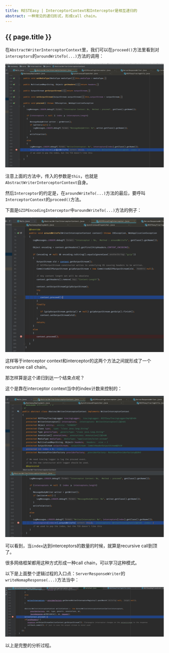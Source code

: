 ```yaml
---
title: RESTEasy | InterceptorContext和Interceptor是相互递归的
abstract: 一种常见的递归形式，形成call chain。
---
```


## {{ page.title }}

在`AbstractWriterInterceptorContext`里，我们可以在`proceed()`方法里看到对`interceptors`的`aroundWriteTo(...)`方法的调用：

![](https://raw.githubusercontent.com/liweinan/blogpicbackup/master/data/FD40BDB6-5621-43BC-BE9B-70A7AB97517F.png)

注意上面的方法中，传入的参数是`this`，也就是`AbstractWriterInterceptorContext`自身。

然后`Interceptor`的约定是，在`aroundWriteTo(...)`方法的最后，要呼叫`InterceptorContext`的`proceed()`方法。

下面是`GZIPEncodingInterceptor`中`aroundWriteTo(...)`方法的例子：

![](https://raw.githubusercontent.com/liweinan/blogpicbackup/master/data/1902748B-9C8A-41B5-B89B-15FCC1CD2C4D.png)

这样等于interceptor context和interceptor的这两个方法之间就形成了一个recursive call chain。

那怎样算是这个递归到达一个结束点呢？

这个是靠在interceptor context当中的index计数来控制的：

![](https://raw.githubusercontent.com/liweinan/blogpicbackup/master/data/1270A1D6-0688-4905-B6AA-BAD3E451112F.png)

可以看到，当`index`达到interceptors的数量的时候，就算是recursive call到顶了。

很多网络框架都用这种方式形成一种call chain，可以学习这种模式。

以下是上面整个逻辑过程的入口点：`ServerResponseWriter`的`writeNomapResponse(...)`方法当中：

![](https://raw.githubusercontent.com/liweinan/blogpicbackup/master/data/60605C3F-DF49-45D3-AFF4-8FEEA13BBE59.png)

以上是完整的分析过程。

